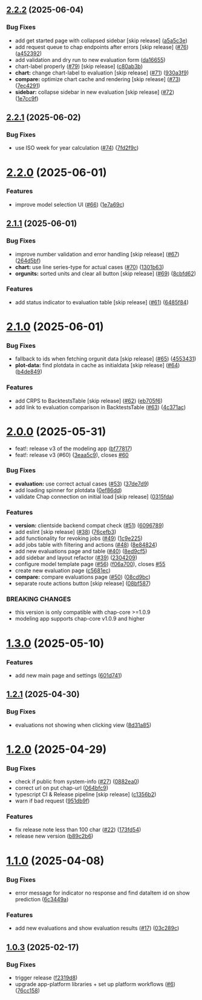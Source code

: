 ## [2.2.2](https://github.com/dhis2-chap/chap-frontend-monorepo/compare/v2.2.1...v2.2.2) (2025-06-04)


### Bug Fixes

* add get started page with collapsed sidebar [skip release] ([a5a5c3e](https://github.com/dhis2-chap/chap-frontend-monorepo/commit/a5a5c3e90e98c4a669fd85338db38c0feb01c7c9))
* add request queue to chap endpoints after errors [skip release] ([#76](https://github.com/dhis2-chap/chap-frontend-monorepo/issues/76)) ([a452392](https://github.com/dhis2-chap/chap-frontend-monorepo/commit/a452392575cbac3f6293713d235a35f979b78ff0))
* add validation and dry run to new evaluation form ([da16655](https://github.com/dhis2-chap/chap-frontend-monorepo/commit/da16655e025b3203f0f478c964b3fc28d9c4d986))
* chart-label properly ([#79](https://github.com/dhis2-chap/chap-frontend-monorepo/issues/79)) [skip release] ([c80ab3b](https://github.com/dhis2-chap/chap-frontend-monorepo/commit/c80ab3ba29db155ea8b8fd8308f8a6d843299bec))
* **chart:** change chart-label to evaluation [skip release] ([#71](https://github.com/dhis2-chap/chap-frontend-monorepo/issues/71)) ([930a3f9](https://github.com/dhis2-chap/chap-frontend-monorepo/commit/930a3f9587075643a006a75dcfc3325f005fc674))
* **compare:** optimize chart cache and rendering [skip release] ([#73](https://github.com/dhis2-chap/chap-frontend-monorepo/issues/73)) ([7ec4291](https://github.com/dhis2-chap/chap-frontend-monorepo/commit/7ec4291739cc422094ba9fc7ecf1b53cb5982327))
* **sidebar:** collapse sidebar in new evaluation [skip release] ([#72](https://github.com/dhis2-chap/chap-frontend-monorepo/issues/72)) ([1e7cc9f](https://github.com/dhis2-chap/chap-frontend-monorepo/commit/1e7cc9fc477e229a873ce3f63169aac33ae09409))

## [2.2.1](https://github.com/dhis2-chap/chap-frontend-monorepo/compare/v2.2.0...v2.2.1) (2025-06-02)


### Bug Fixes

* use ISO week for year calculation ([#74](https://github.com/dhis2-chap/chap-frontend-monorepo/issues/74)) ([7fd2f9c](https://github.com/dhis2-chap/chap-frontend-monorepo/commit/7fd2f9ca433415a67a8033e3ab77e6e30655cf07))

# [2.2.0](https://github.com/dhis2-chap/chap-frontend-monorepo/compare/v2.1.1...v2.2.0) (2025-06-01)


### Features

* improve model selection UI ([#66](https://github.com/dhis2-chap/chap-frontend-monorepo/issues/66)) ([1e7a69c](https://github.com/dhis2-chap/chap-frontend-monorepo/commit/1e7a69c7877a63101c8363629cf4444bde2b1a11))

## [2.1.1](https://github.com/dhis2-chap/chap-frontend-monorepo/compare/v2.1.0...v2.1.1) (2025-06-01)


### Bug Fixes

* improve number validation and error handling [skip release] ([#67](https://github.com/dhis2-chap/chap-frontend-monorepo/issues/67)) ([264d5bf](https://github.com/dhis2-chap/chap-frontend-monorepo/commit/264d5bf27e42bc7ee575ca7964e89abae8778707))
* **chart:** use line series-type for actual cases ([#70](https://github.com/dhis2-chap/chap-frontend-monorepo/issues/70)) ([1301b63](https://github.com/dhis2-chap/chap-frontend-monorepo/commit/1301b63c3a29d409256a8e8a0297b746789dba7f))
* **orgunits:** sorted units and clear all button [skip release] ([#69](https://github.com/dhis2-chap/chap-frontend-monorepo/issues/69)) ([8cbfd62](https://github.com/dhis2-chap/chap-frontend-monorepo/commit/8cbfd624ff36945e3f7c11e25143b3789d03abfe))


### Features

* add status indicator to evaluation table [skip release] ([#61](https://github.com/dhis2-chap/chap-frontend-monorepo/issues/61)) ([6485f84](https://github.com/dhis2-chap/chap-frontend-monorepo/commit/6485f846b02f25826208eeda4aa3936870936063))

# [2.1.0](https://github.com/dhis2-chap/chap-frontend-monorepo/compare/v2.0.0...v2.1.0) (2025-06-01)


### Bug Fixes

* fallback to ids when fetching orgunit data [skip release] ([#65](https://github.com/dhis2-chap/chap-frontend-monorepo/issues/65)) ([4553431](https://github.com/dhis2-chap/chap-frontend-monorepo/commit/4553431b6413f8352bc64b83e8be87256f3e0550))
* **plot-data:** find plotdata in cache as initialdata [skip release] ([#64](https://github.com/dhis2-chap/chap-frontend-monorepo/issues/64)) ([b4de849](https://github.com/dhis2-chap/chap-frontend-monorepo/commit/b4de8493404282243875e8fbb5385284d01268fc))


### Features

* add CRPS to BacktestsTable [skip release] ([#62](https://github.com/dhis2-chap/chap-frontend-monorepo/issues/62)) ([eb705f6](https://github.com/dhis2-chap/chap-frontend-monorepo/commit/eb705f6c6ecfb162de41ad54fe884fa568b20bcf))
* add link to evaluation comparison in BacktestsTable ([#63](https://github.com/dhis2-chap/chap-frontend-monorepo/issues/63)) ([4c371ac](https://github.com/dhis2-chap/chap-frontend-monorepo/commit/4c371ac2ccf715466799a0866e7fb8b0cf4a1d1a))

# [2.0.0](https://github.com/dhis2-chap/chap-frontend-monorepo/compare/v1.3.0...v2.0.0) (2025-05-31)


* feat!: release v3 of the modeling app ([bf77817](https://github.com/dhis2-chap/chap-frontend-monorepo/commit/bf7781788aa96e33d9032d71b3a13ad7818921cf))
* feat!: release v3 (#60) ([3eaa5c9](https://github.com/dhis2-chap/chap-frontend-monorepo/commit/3eaa5c9377b0ad87efd904c8f61990224872edd1)), closes [#60](https://github.com/dhis2-chap/chap-frontend-monorepo/issues/60)


### Bug Fixes

* **evaluation:** use correct actual cases ([#53](https://github.com/dhis2-chap/chap-frontend-monorepo/issues/53)) ([37de7d9](https://github.com/dhis2-chap/chap-frontend-monorepo/commit/37de7d9889036ee896de2398eb02993c6a1571ec))
* add loading spinner for plotdata ([0ef86dd](https://github.com/dhis2-chap/chap-frontend-monorepo/commit/0ef86dd7f20e25114831dd0035fed1ef383103e4))
* validate Chap connection on initial load [skip release] ([0315fda](https://github.com/dhis2-chap/chap-frontend-monorepo/commit/0315fda1f23bd53e06aea4fd0a095c5c8426e4e8))


### Features

* **version:** clientside backend compat check ([#51](https://github.com/dhis2-chap/chap-frontend-monorepo/issues/51)) ([6096789](https://github.com/dhis2-chap/chap-frontend-monorepo/commit/609678950e931a4e4b94a68688d0e8c809ff66d8))
* add eslint [skip release] ([#38](https://github.com/dhis2-chap/chap-frontend-monorepo/issues/38)) ([76cefb3](https://github.com/dhis2-chap/chap-frontend-monorepo/commit/76cefb366a65b435e2d889df7fbe5362d2ef7e51))
* add functionality for revoking jobs ([#49](https://github.com/dhis2-chap/chap-frontend-monorepo/issues/49)) ([1c9e225](https://github.com/dhis2-chap/chap-frontend-monorepo/commit/1c9e2255b496e28167f3cf0b404ffeb775ecede2))
* add jobs table with filtering and actions ([#48](https://github.com/dhis2-chap/chap-frontend-monorepo/issues/48)) ([8e84824](https://github.com/dhis2-chap/chap-frontend-monorepo/commit/8e8482486e58fa178607de39834505ef53a50c75))
* add new evaluations page and table ([#40](https://github.com/dhis2-chap/chap-frontend-monorepo/issues/40)) ([8ed9cf5](https://github.com/dhis2-chap/chap-frontend-monorepo/commit/8ed9cf5cf32e05bd00369432707dcc045d9ac91f))
* add sidebar and layout refactor ([#39](https://github.com/dhis2-chap/chap-frontend-monorepo/issues/39)) ([2304209](https://github.com/dhis2-chap/chap-frontend-monorepo/commit/2304209217c3071b8e5c91c1906d17f603ef045e))
* configure model template page ([#56](https://github.com/dhis2-chap/chap-frontend-monorepo/issues/56)) ([f06a700](https://github.com/dhis2-chap/chap-frontend-monorepo/commit/f06a7008dd06b1ac41ff648632447eb678fad5cc)), closes [#55](https://github.com/dhis2-chap/chap-frontend-monorepo/issues/55)
* create new evaluation page ([c5681ec](https://github.com/dhis2-chap/chap-frontend-monorepo/commit/c5681ec5f898eb5570509e100eea685fb52ebdeb))
* **compare:** compare evaluations page ([#50](https://github.com/dhis2-chap/chap-frontend-monorepo/issues/50)) ([08cd9bc](https://github.com/dhis2-chap/chap-frontend-monorepo/commit/08cd9bc352ed5443b4c5528c638ec7c5b9b0ab4f))
* separate route actions button [skip release] ([08bf587](https://github.com/dhis2-chap/chap-frontend-monorepo/commit/08bf5870a711845ebaba89beb240d8dca961dd12))


### BREAKING CHANGES

* this version is only compatible with chap-core >=1.0.9
* modeling app supports chap-core v1.0.9 and higher

# [1.3.0](https://github.com/dhis2-chap/chap-frontend-monorepo/compare/v1.2.1...v1.3.0) (2025-05-10)


### Features

* add new main page and settings ([601d741](https://github.com/dhis2-chap/chap-frontend-monorepo/commit/601d7414ff9dfd6aa0f9e8ba9a09ec72184dfd49))

## [1.2.1](https://github.com/dhis2-chap/chap-frontend-monorepo/compare/v1.2.0...v1.2.1) (2025-04-30)


### Bug Fixes

* evaluations not showing when clicking view ([8d31a85](https://github.com/dhis2-chap/chap-frontend-monorepo/commit/8d31a85a7d3a321dc963d8d6b3948743a7865c3e))

# [1.2.0](https://github.com/dhis2-chap/chap-frontend-monorepo/compare/v1.1.0...v1.2.0) (2025-04-29)


### Bug Fixes

* check if public from system-info ([#27](https://github.com/dhis2-chap/chap-frontend-monorepo/issues/27)) ([0882ea0](https://github.com/dhis2-chap/chap-frontend-monorepo/commit/0882ea05c3429aa8a2ca5a932b272cef48d80d86))
* correct url on put chap-url ([064bfc9](https://github.com/dhis2-chap/chap-frontend-monorepo/commit/064bfc9e6595df53042761e0a05856c4115500de))
* typescript CI & Release pipeline [skip release] ([c1356b2](https://github.com/dhis2-chap/chap-frontend-monorepo/commit/c1356b27c5338402197f7731a548d599eeefcbb8))
* warn if bad request ([951db9f](https://github.com/dhis2-chap/chap-frontend-monorepo/commit/951db9f52b96b675284468df88c9ae5a12c7e9bd))


### Features

* fix release note less than 100 char ([#22](https://github.com/dhis2-chap/chap-frontend-monorepo/issues/22)) ([173fd54](https://github.com/dhis2-chap/chap-frontend-monorepo/commit/173fd54666bbbb971723c18d2e3999b6677710a1))
* release new version ([b89c2b6](https://github.com/dhis2-chap/chap-frontend-monorepo/commit/b89c2b64fd8cca4a9dd7991b7170c8b23f509cc3))

# [1.1.0](https://github.com/dhis2-chap/chap-frontend-monorepo/compare/v1.0.3...v1.1.0) (2025-04-08)


### Bug Fixes

* error message for indicator no response and find dataItem id on show prediction ([6c3449a](https://github.com/dhis2-chap/chap-frontend-monorepo/commit/6c3449aa77d07561747f3c7a44855c5dfdc0177e))


### Features

* add new evaluations and show evaluation results ([#17](https://github.com/dhis2-chap/chap-frontend-monorepo/issues/17)) ([03c289c](https://github.com/dhis2-chap/chap-frontend-monorepo/commit/03c289ce7613e421fd3915b178a5f5eedc5ae395))

## [1.0.3](https://github.com/dhis2-chap/chap-frontend-monorepo/compare/v1.0.2...v1.0.3) (2025-02-17)


### Bug Fixes

* trigger release ([f2319d8](https://github.com/dhis2-chap/chap-frontend-monorepo/commit/f2319d8d80d0d3be8e6011d2e2c3732a9262d576))
* upgrade app-platform libraries + set up platform workflows ([#6](https://github.com/dhis2-chap/chap-frontend-monorepo/issues/6)) ([76cc158](https://github.com/dhis2-chap/chap-frontend-monorepo/commit/76cc158af65b454aac3a182d1ad3042fa6db646a))
